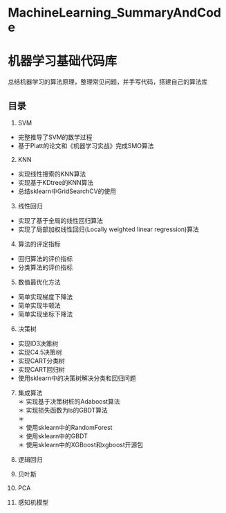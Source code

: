 # MachineLearning_SummaryAndCode

# 机器学习基础代码库
总结机器学习的算法原理，整理常见问题，并手写代码，搭建自己的算法库

## 目录
1. SVM
* 完整推导了SVM的数学过程
* 基于Platt的论文和《机器学习实战》完成SMO算法

2. KNN
* 实现线性搜索的KNN算法
* 实现基于KDtree的KNN算法
* 总结sklearn中GridSearchCV的使用

3. 线性回归
* 实现了基于全局的线性回归算法
* 实现了局部加权线性回归(Locally weighted linear regression)算法

4. 算法的评定指标
* 回归算法的评价指标
* 分类算法的评价指标

5. 数值最优化方法
* 简单实现梯度下降法
* 简单实现牛顿法
* 简单实现坐标下降法

6. 决策树
* 实现ID3决策树
* 实现C4.5决策树
* 实现CART分类树
* 实现CART回归树
* 使用sklearn中的决策树解决分类和回归问题

7. 集成算法  
＊ 实现基于决策树桩的Adaboost算法  
＊ 实现损失函数为ls的GBDT算法  
＊   
＊ 使用sklearn中的RandomForest  
＊ 使用sklearn中的GBDT  
＊ 使用sklearn中的XGBoost和xgboost开源包  

8. 逻辑回归
9. 贝叶斯
10. PCA
11. 感知机模型
